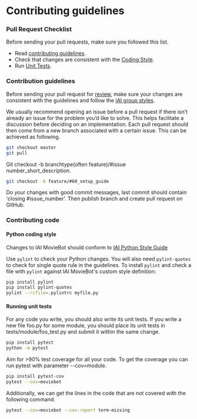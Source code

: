 # Contributing guidelines

### Pull Request Checklist

Before sending your pull requests, make sure you followed this list.

- Read [contributing guidelines](https://github.com/iai-group/moviebot/blob/master/CONTRIBUTING.md#contribution-guidelines).
- Check that changes are consistent with the [Coding Style](https://github.com/iai-group/moviebot/blob/master/CONTRIBUTING.md#python-coding-style).
- Run [Unit Tests](https://github.com/iai-group/moviebot/blob/master/CONTRIBUTING.md#running-unit-tests).



### Contribution guidelines

Before sending your pull request for
[review](https://github.com/iai-group/moviebot/pulls),
make sure your changes are consistent with the guidelines and follow the
[IAI group styles](https://github.com/iai-group/styleguide).

We usually recommend opening an issue before a pull request if there isn’t already an issue for the problem you’d like to solve. This helps facilitate a discussion before deciding on an implementation. Each pull request should then come from a new branch associated with a certain issue. This can be achieved as following.

```bash
git checkout master 
git pull
```

Git checkout -b branchtype(often feature)/#issue number_short_description. 

```bash
git checkout -b feature/#60_setup_guide
```

Do your changes with good commit messages, last commit should contain 'closing #issue_number'.
Then publish branch and create pull request on GitHub.


### Contributing code

#### Python coding style

Changes to IAI MovieBot should conform to
[IAI Python Style Guide](https://github.com/iai-group/styleguide/tree/master/python)

Use `pylint` to check your Python changes. You will also need `pylint-quotes` to check for single quote rule in the guidelines. To install `pylint` and check a file
with `pylint` against IAI MovieBot's custom style definition:

```bash
pip install pylint
pip install pylint-quotes
pylint --rcfile=.pylintrc myfile.py
```

#### Running unit tests

For any code you write, you should also write its unit tests. If you write a new file foo.py for some module, you should place its unit tests in tests/module/foo_test.py and submit it within the same change. 

```bash
pip install pytest
python -m pytest
```

Aim for >90% test coverage for all your code.
To get the coverage you can run pytest with parameter --cov=module.

```bash
pip install pytest-cov
pytest --cov=moviebot
```

Additionally, we can get the lines in the code that are not covered with the following command.

```bash
pytest --cov=moviebot --cov-report term-missing
```